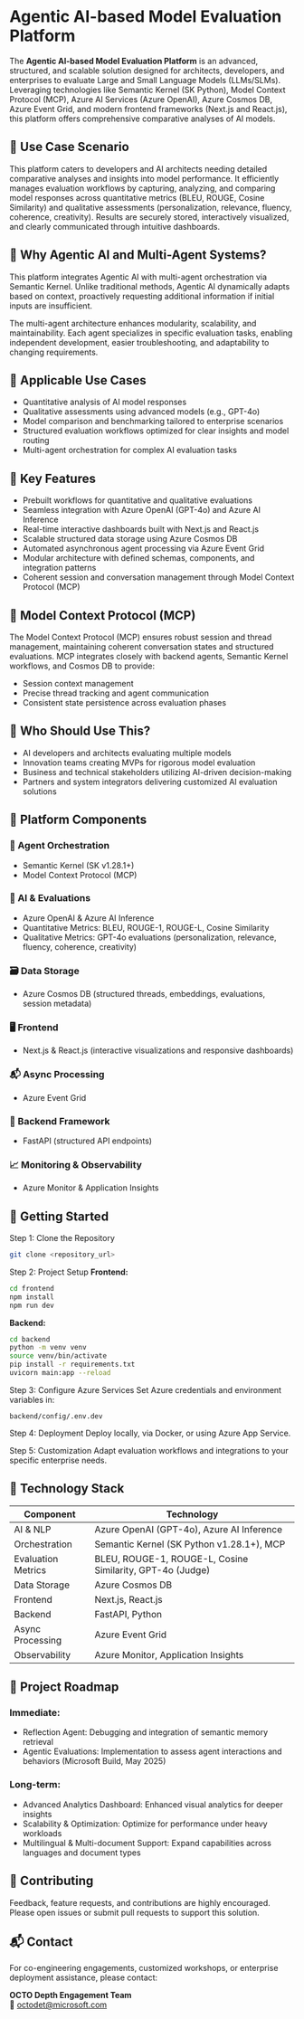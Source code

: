 
# Agentic AI-based Model Evaluation Platform

The **Agentic AI-based Model Evaluation Platform** is an advanced, structured, and scalable solution designed for architects, developers, and enterprises to evaluate Large and Small Language Models (LLMs/SLMs). Leveraging technologies like Semantic Kernel (SK Python), Model Context Protocol (MCP), Azure AI Services (Azure OpenAI), Azure Cosmos DB, Azure Event Grid, and modern frontend frameworks (Next.js and React.js), this platform offers comprehensive comparative analyses of AI models.

## 🎯 Use Case Scenario
This platform caters to developers and AI architects needing detailed comparative analyses and insights into model performance. It efficiently manages evaluation workflows by capturing, analyzing, and comparing model responses across quantitative metrics (BLEU, ROUGE, Cosine Similarity) and qualitative assessments (personalization, relevance, fluency, coherence, creativity). Results are securely stored, interactively visualized, and clearly communicated through intuitive dashboards.

## 🤖 Why Agentic AI and Multi-Agent Systems?
This platform integrates Agentic AI with multi-agent orchestration via Semantic Kernel. Unlike traditional methods, Agentic AI dynamically adapts based on context, proactively requesting additional information if initial inputs are insufficient.

The multi-agent architecture enhances modularity, scalability, and maintainability. Each agent specializes in specific evaluation tasks, enabling independent development, easier troubleshooting, and adaptability to changing requirements.

## 🎯 Applicable Use Cases
- Quantitative analysis of AI model responses
- Qualitative assessments using advanced models (e.g., GPT-4o)
- Model comparison and benchmarking tailored to enterprise scenarios
- Structured evaluation workflows optimized for clear insights and model routing
- Multi-agent orchestration for complex AI evaluation tasks

## 🔑 Key Features
- Prebuilt workflows for quantitative and qualitative evaluations
- Seamless integration with Azure OpenAI (GPT-4o) and Azure AI Inference
- Real-time interactive dashboards built with Next.js and React.js
- Scalable structured data storage using Azure Cosmos DB
- Automated asynchronous agent processing via Azure Event Grid
- Modular architecture with defined schemas, components, and integration patterns
- Coherent session and conversation management through Model Context Protocol (MCP)

## 📌 Model Context Protocol (MCP)
The Model Context Protocol (MCP) ensures robust session and thread management, maintaining coherent conversation states and structured evaluations. MCP integrates closely with backend agents, Semantic Kernel workflows, and Cosmos DB to provide:

- Session context management
- Precise thread tracking and agent communication
- Consistent state persistence across evaluation phases

## 👥 Who Should Use This?
- AI developers and architects evaluating multiple models
- Innovation teams creating MVPs for rigorous model evaluation
- Business and technical stakeholders utilizing AI-driven decision-making
- Partners and system integrators delivering customized AI evaluation solutions

## 🧩 Platform Components
### 🚦 Agent Orchestration
- Semantic Kernel (SK v1.28.1+)
- Model Context Protocol (MCP)

### 💬 AI & Evaluations
- Azure OpenAI & Azure AI Inference
- Quantitative Metrics: BLEU, ROUGE-1, ROUGE-L, Cosine Similarity
- Qualitative Metrics: GPT-4o evaluations (personalization, relevance, fluency, coherence, creativity)

### 🗃️ Data Storage
- Azure Cosmos DB (structured threads, embeddings, evaluations, session metadata)

### 🖥️ Frontend
- Next.js & React.js (interactive visualizations and responsive dashboards)

### 📬 Async Processing
- Azure Event Grid

### 🚀 Backend Framework
- FastAPI (structured API endpoints)

### 📈 Monitoring & Observability
- Azure Monitor & Application Insights

## 🚀 Getting Started
Step 1: Clone the Repository
```bash
git clone <repository_url>
```
Step 2: Project Setup
**Frontend:**
```bash
cd frontend
npm install
npm run dev
```
**Backend:**
```bash
cd backend
python -m venv venv
source venv/bin/activate
pip install -r requirements.txt
uvicorn main:app --reload
```
Step 3: Configure Azure Services
Set Azure credentials and environment variables in:
```
backend/config/.env.dev
```
Step 4: Deployment
Deploy locally, via Docker, or using Azure App Service.

Step 5: Customization
Adapt evaluation workflows and integrations to your specific enterprise needs.

## 🔧 Technology Stack
| Component              | Technology                                                 |
|------------------------|------------------------------------------------------------|
| AI & NLP               | Azure OpenAI (GPT-4o), Azure AI Inference                  |
| Orchestration          | Semantic Kernel (SK Python v1.28.1+), MCP                  |
| Evaluation Metrics     | BLEU, ROUGE-1, ROUGE-L, Cosine Similarity, GPT-4o (Judge)  |
| Data Storage           | Azure Cosmos DB                                            |
| Frontend               | Next.js, React.js                                          |
| Backend                | FastAPI, Python                                            |
| Async Processing       | Azure Event Grid                                           |
| Observability          | Azure Monitor, Application Insights                        |

## 🔭 Project Roadmap
### Immediate:
- Reflection Agent: Debugging and integration of semantic memory retrieval
- Agentic Evaluations: Implementation to assess agent interactions and behaviors (Microsoft Build, May 2025)

### Long-term:
- Advanced Analytics Dashboard: Enhanced visual analytics for deeper insights
- Scalability & Optimization: Optimize for performance under heavy workloads
- Multilingual & Multi-document Support: Expand capabilities across languages and document types

## 🤝 Contributing
Feedback, feature requests, and contributions are highly encouraged. Please open issues or submit pull requests to support this solution.

## 📬 Contact
For co-engineering engagements, customized workshops, or enterprise deployment assistance, please contact:

**OCTO Depth Engagement Team**  
📧 [octodet@microsoft.com](mailto:octodet@microsoft.com)
